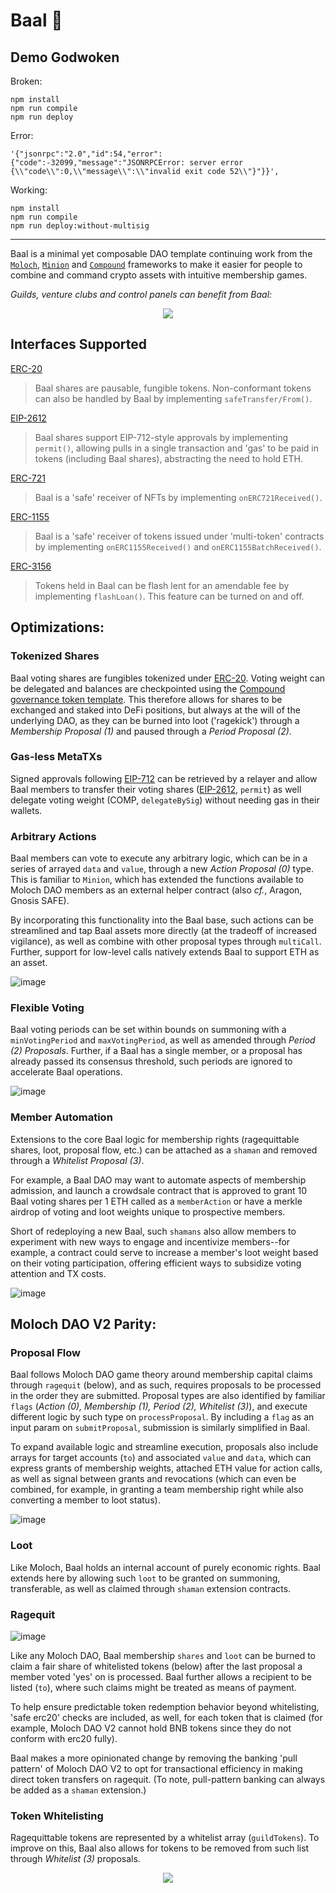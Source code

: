 # Baal 👺

## Demo Godwoken

Broken:
```
npm install
npm run compile
npm run deploy
```

Error:
```
'{"jsonrpc":"2.0","id":54,"error":{"code":-32099,"message":"JSONRPCError: server error {\\"code\\":0,\\"message\\":\\"invalid exit code 52\\"}"}}',
```

Working:
```
npm install
npm run compile
npm run deploy:without-multisig
```

<hr/>

Baal is a minimal yet composable DAO template continuing work from the [`Moloch`](https://github.com/MolochVentures/moloch), [`Minion`](https://github.com/raid-guild/moloch-minion) and [`Compound`](https://github.com/compound-finance/compound-protocol/tree/master/contracts/Governance) frameworks to make it easier for people to combine and command crypto assets with intuitive membership games.

*Guilds, venture clubs and control panels can benefit from Baal:* 

<p align="center"><img src="https://media.giphy.com/media/rgwNTGFUbNTgsgiYha/giphy.gif"></p>

## Interfaces Supported

[ERC-20](https://eips.ethereum.org/EIPS/eip-20)
> Baal shares are pausable, fungible tokens. Non-conformant tokens can also be handled by Baal by implementing `safeTransfer/From()`.

[EIP-2612](https://eips.ethereum.org/EIPS/eip-2612)
> Baal shares support EIP-712-style approvals by implementing `permit()`, allowing pulls in a single transaction and 'gas' to be paid in tokens (including Baal shares), abstracting the need to hold ETH.

[ERC-721](https://eips.ethereum.org/EIPS/eip-721)
> Baal is a 'safe' receiver of NFTs by implementing `onERC721Received()`.

[ERC-1155](https://eips.ethereum.org/EIPS/eip-1155)
> Baal is a 'safe' receiver of tokens issued under 'multi-token' contracts by implementing `onERC1155Received()` and `onERC1155BatchReceived()`.

[ERC-3156](https://eips.ethereum.org/EIPS/eip-3156) 
> Tokens held in Baal can be flash lent for an amendable fee by implementing `flashLoan()`. This feature can be turned on and off.

## Optimizations:

### Tokenized Shares

Baal voting shares are fungibles tokenized under [ERC-20](https://eips.ethereum.org/EIPS/eip-20). Voting weight can be delegated and balances are checkpointed using the [Compound governance token template](https://github.com/compound-finance/compound-protocol/blob/master/contracts/Governance/Comp.sol). This therefore allows for shares to be exchanged and staked into DeFi positions, but always at the will of the underlying DAO, as they can be burned into loot ('ragekick') through a *Membership Proposal (1)* and paused through a *Period Proposal (2)*.

### Gas-less MetaTXs

Signed approvals following [EIP-712](https://eips.ethereum.org/EIPS/eip-712) can be retrieved by a relayer and allow Baal members to transfer their voting shares ([EIP-2612](https://eips.ethereum.org/EIPS/eip-2612), `permit`) as well delegate voting weight (COMP, `delegateBySig`) without needing gas in their wallets.

### Arbitrary Actions

Baal members can vote to execute any arbitrary logic, which can be in a series of arrayed `data` and `value`, through a new *Action Proposal (0)* type. This is familiar to `Minion`, which has extended the functions available to Moloch DAO members as an external helper contract (also *cf.*, Aragon, Gnosis SAFE). 

By incorporating this functionality into the Baal base, such actions can be streamlined and tap Baal assets more directly (at the tradeoff of increased vigilance), as well as combine with other proposal types through `multiCall`. Further, support for low-level calls natively extends Baal to support ETH as an asset.

![image](https://user-images.githubusercontent.com/41117279/124338932-99556100-db78-11eb-87ab-0e52cbddd068.png)

### Flexible Voting

Baal voting periods can be set within bounds on summoning with a `minVotingPeriod` and `maxVotingPeriod`, as well as amended through *Period (2) Proposals*. Further, if a Baal has a single member, or a proposal has already passed its consensus threshold, such periods are ignored to accelerate Baal operations. 

![image](https://user-images.githubusercontent.com/41117279/124337990-82f8d680-db73-11eb-8f04-f5a9013189bc.png)

### Member Automation

Extensions to the core Baal logic for membership rights (ragequittable shares, loot, proposal flow, etc.) can be attached as a `shaman` and removed through a *Whitelist Proposal (3)*. 

For example, a Baal DAO may want to automate aspects of membership admission, and launch a crowdsale contract that is approved to grant 10 Baal voting shares per 1 ETH called as a `memberAction` or have a merkle airdrop of voting and loot weights unique to prospective members. 

Short of redeploying a new Baal, such `shamans` also allow members to experiment with new ways to engage and incentivize members--for example, a contract could serve to increase a member's loot weight based on their voting participation, offering efficient ways to subsidize voting attention and TX costs.

![image](https://user-images.githubusercontent.com/41117279/124338375-a45ac200-db75-11eb-9ff2-a0bd0fb7c076.png)

## Moloch DAO V2 Parity:

### Proposal Flow

Baal follows Moloch DAO game theory around membership capital claims through `ragequit` (below), and as such, requires proposals to be processed in the order they are submitted. Proposal types are also identified by familiar `flags` (*Action (0), Membership (1), Period (2), Whitelist (3)*), and execute different logic by such type on `processProposal`. By including a `flag` as an input param on `submitProposal`, submission is similarly simplified in Baal. 

To expand available logic and streamline execution, proposals also include arrays for target accounts (`to`) and associated `value` and `data`, which can express grants of membership weights, attached ETH value for action calls, as well as signal between grants and revocations (which can even be combined, for example, in granting a team membership right while also converting a member to loot status). 

![image](https://user-images.githubusercontent.com/41117279/124337621-7e332300-db71-11eb-84aa-77e35d156d2a.png)

### Loot

Like Moloch, Baal holds an internal account of purely economic rights. Baal extends here by allowing such `loot` to be granted on summoning, transferable, as well as claimed through `shaman` extension contracts.

### Ragequit

![image](https://user-images.githubusercontent.com/41117279/124337802-67d99700-db72-11eb-9e31-6304a23fdb91.png)

Like any Moloch DAO, Baal membership `shares` and `loot` can be burned to claim a fair share of whitelisted tokens (below) after the last proposal a member voted 'yes' on is processed. Baal further allows a recipient to be listed (`to`), where such claims might be treated as means of payment. 

To help ensure predictable token redemption behavior beyond whitelisting, 'safe erc20' checks are included, as well, for each token that is claimed (for example, Moloch DAO V2 cannot hold BNB tokens since they do not conform with erc20 fully). 

Baal makes a more opinionated change by removing the banking 'pull pattern' of Moloch DAO V2 to opt for transactional efficiency in making direct token transfers on ragequit. (To note, pull-pattern banking can always be added as a `shaman` extension.)

### Token Whitelisting

Ragequittable tokens are represented by a whitelist array (`guildTokens`). To improve on this, Baal also allows for tokens to be removed from such list through *Whitelist (3)* proposals. 

<p align="center"><img src="https://media.giphy.com/media/rgwNTGFUbNTgsgiYha/giphy.gif"></p>
